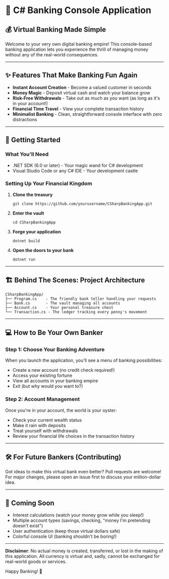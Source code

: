# 🏦 C# Banking Console Application

## 💰 Virtual Banking Made Simple

Welcome to your very own digital banking empire! This console-based banking application lets you experience the thrill of managing money without any of the real-world consequences.

---

## ✨ Features That Make Banking Fun Again

- **Instant Account Creation** - Become a valued customer in seconds
- **Money Magic** - Deposit virtual cash and watch your balance grow
- **Risk-Free Withdrawals** - Take out as much as you want (as long as it's in your account!)
- **Financial Time Travel** - View your complete transaction history
- **Minimalist Banking** - Clean, straightforward console interface with zero distractions

---

## 🚀 Getting Started

### What You'll Need

- .NET SDK (6.0 or later) - Your magic wand for C# development
- Visual Studio Code or any C# IDE - Your development castle

### Setting Up Your Financial Kingdom

1. **Clone the treasury**
   ```
   git clone https://github.com/yourusername/CSharpBankingApp.git
   ```

2. **Enter the vault**
   ```
   cd CSharpBankingApp
   ```

3. **Forge your application**
   ```
   dotnet build
   ```

4. **Open the doors to your bank**
   ```
   dotnet run
   ```

---

## 🏗️ Behind The Scenes: Project Architecture

```
CSharpBankingApp/
├── Program.cs    - The friendly bank teller handling your requests
├── Bank.cs       - The vault managing all accounts
├── Account.cs    - Your personal treasure chest
└── Transaction.cs - The ledger tracking every penny's movement
```

---

## 💻 How to Be Your Own Banker

### Step 1: Choose Your Banking Adventure
When you launch the application, you'll see a menu of banking possibilities:
- Create a new account (no credit check required!)
- Access your existing fortune
- View all accounts in your banking empire
- Exit (but why would you want to?)

### Step 2: Account Management
Once you're in your account, the world is your oyster:
- Check your current wealth status
- Make it rain with deposits
- Treat yourself with withdrawals
- Review your financial life choices in the transaction history

---

## 🛠️ For Future Bankers (Contributing)

Got ideas to make this virtual bank even better? Pull requests are welcome! For major changes, please open an issue first to discuss your million-dollar idea.

---

## 🌟 Coming Soon

- Interest calculations (watch your money grow while you sleep!)
- Multiple account types (savings, checking, "money I'm pretending doesn't exist")
- User authentication (keep those virtual dollars safe)
- Colorful console UI (banking shouldn't be boring!)

---

**Disclaimer**: No actual money is created, transferred, or lost in the making of this application. All currency is virtual and, sadly, cannot be exchanged for real-world goods or services.

Happy Banking! 💸
